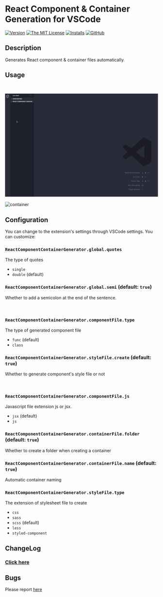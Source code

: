 # React Component & Container Generation for VSCode

[![Version](https://vsmarketplacebadge.apphb.com/version/sh031224.react-component-container-generator.svg)](https://marketplace.visualstudio.com/items?itemName=sh031224.react-component-container-generator)
[![The MIT License](https://flat.badgen.net/badge/license/MIT/orange)](http://opensource.org/licenses/MIT)
[![Installs](https://vsmarketplacebadge.apphb.com/installs/sh031224.react-component-container-generator.svg)](https://marketplace.visualstudio.com/items?itemName=sh031224.react-component-container-generator)
[![GitHub](https://flat.badgen.net/github/release/sh031224/react-component-container-generator)](https://github.com/Sh031224/react-component-container-generator/releases)

## Description

Generates React component & container files automatically.

## Usage

<br />

![component](assets/images/usage_1.gif)

![container](assets/images/usage_2.gif)

## Configuration

You can change to the extension's settings through VSCode settings. You can customize:

### `ReactComponentContainerGenerator.global.quotes`

The type of quotes

- `single`
- `double` (default)

### `ReactComponentContainerGenerator.global.semi` (default: `true`)

Whether to add a semicolon at the end of the sentence.

<br/>

### `ReactComponentContainerGenerator.componentFile.type`

The type of generated component file

- `func` (default)
- `class`

### `ReactComponentContainerGenerator.styleFile.create` (default: `true`)

Whether to generate component's style file or not

<br />

### `ReactComponentContainerGenerator.componentFile.js`

Javascript file extension js or jsx.

- `jsx` (default)
- `js`

### `ReactComponentContainerGenerator.containerFile.folder` (default: `true`)

Whether to create a folder when creating a container

### `ReactComponentContainerGenerator.containerFile.name` (default: `true`)

Automatic container naming

### `ReactComponentContainerGenerator.styleFile.type`

The extension of stylesheet file to create

- `css`
- `sass`
- `scss` (default)
- `less`
- `styled-component`

## ChangeLog

### [Click here](CHANGELOG.md)

## Bugs

Please report [here](https://github.com/sh031224/react-component-container-generator/issues)
